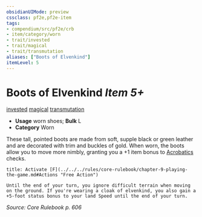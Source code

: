 ```yaml
---
obsidianUIMode: preview
cssclass: pf2e,pf2e-item
tags:
- compendium/src/pf2e/crb
- item/category/worn
- trait/invested
- trait/magical
- trait/transmutation
aliases: ["Boots of Elvenkind"]
itemLevel: 5
---
```

# Boots of Elvenkind *Item 5+*  
[invested](../../../rules/traits/invested.md)  [magical](../../../rules/traits/magical.md)  [transmutation](../../../rules/traits/transmutation.md)  

- **Usage** worn shoes; **Bulk** L
- **Category** Worn

These tall, pointed boots are made from soft, supple black or green leather and are decorated with trim and buckles of gold. When worn, the boots allow you to move more nimbly, granting you a +1 item bonus to [Acrobatics](../../skills.md#Acrobatics) checks.

```ad-embed-ability
title: Activate [F](../../../rules/core-rulebook/chapter-9-playing-the-game.md#Actions "Free Action")

Until the end of your turn, you ignore difficult terrain when moving on the ground. If you're wearing a cloak of elvenkind, you also gain a +5-foot status bonus to your land Speed until the end of your turn.
```

*Source: Core Rulebook p. 606*
